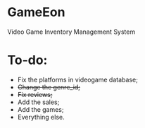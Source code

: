 # GameEon
Video Game Inventory Management System


# To-do:
- Fix the platforms in videogame database;
- ~~Change the genre_id;~~
- ~~Fix reviews;~~
- Add the sales;
- Add the games;
- Everything else.
